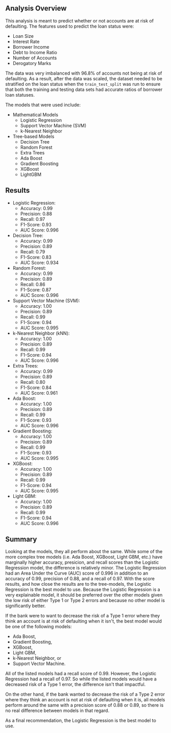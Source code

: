 ## Analysis Overview

This analysis is meant to predict whether or not accounts are at risk of defaulting. The features used to predict the loan status were: 
* Loan Size
* Interest Rate
* Borrower Income
* Debt to Income Ratio
* Number of Accounts
* Derogatory Marks

The data was very imbalanced with 96.8% of accounts not being at risk of defaulting. As a result, after the data was scaled, the dataset needed to be stratified on the loan status when the `train_test_split` was run to ensure that both the training and testing data sets had accurate ratios of borrower loan statuses.

The models that were used include:
* Mathematical Models
    * Logistic Regression
    * Support Vector Machine (SVM)
    * k-Nearest Neighbor
* Tree-based Models
    * Decision Tree
    * Random Forest
    * Extra Trees
    * Ada Boost
    * Gradient Boosting
    * XGBoost
    * LightGBM

## Results

* Logistic Regression: 
    * Accuracy: 0.99
    * Precision: 0.88
    * Recall: 0.97
    * F1-Score: 0.93
    * AUC Score: 0.996
* Decision Tree: 
    * Accuracy: 0.99
    * Precision: 0.89
    * Recall: 0.79
    * F1-Score: 0.83
    * AUC Score: 0.934
* Random Forest: 
    * Accuracy: 0.99
    * Precision: 0.89
    * Recall: 0.86
    * F1-Score: 0.87
    * AUC Score: 0.996
* Support Vector Machine (SVM): 
    * Accuracy: 1.00
    * Precision: 0.89
    * Recall: 0.99
    * F1-Score: 0.94
    * AUC Score: 0.995
* k-Nearest Neighbor (kNN): 
    * Accuracy: 1.00
    * Precision: 0.89
    * Recall: 0.99
    * F1-Score: 0.94
    * AUC Score: 0.996
* Extra Trees: 
    * Accuracy: 0.99
    * Precision: 0.89
    * Recall: 0.80
    * F1-Score: 0.84
    * AUC Score: 0.961
* Ada Boost: 
    * Accuracy: 1.00
    * Precision: 0.89
    * Recall: 0.99
    * F1-Score: 0.93
    * AUC Score: 0.996
* Gradient Boosting: 
    * Accuracy: 1.00
    * Precision: 0.89
    * Recall: 0.99
    * F1-Score: 0.93
    * AUC Score: 0.995
* XGBoost: 
    * Accuracy: 1.00
    * Precision: 0.89
    * Recall: 0.99
    * F1-Score: 0.94
    * AUC Score: 0.995
* Light GBM: 
    * Accuracy: 1.00
    * Precision: 0.89
    * Recall: 0.99
    * F1-Score: 0.94
    * AUC Score: 0.996

## Summary

Looking at the models, they all perform about the same. While some of the more complex tree models (i.e. Ada Boost, XGBoost, Light GBM, etc.) have marginally higher accuracy, presicion, and recall scores than the Logistic Regression model, the difference is relatively minor. The Logistic Regression had an Area Under the Curve (AUC) score of 0.996 in addition to an accuracy of 0.99, precision of 0.88, and a recall of 0.97. With the score results, and how close the results are to the tree-models, the Logistic Regression is the best model to use. Because the Logistic Regression is a very explainable model, it should be preferred over the other models given the low risk of either Type 1 or Type 2 errors and because no other model is significantly better.

If the bank were to want to decrease the risk of a Type 1 error where they think an account is at risk of defaulting when it isn't, the best model would be one of the following models: 
* Ada Boost, 
* Gradient Boosting, 
* XGBoost, 
* Light GBM, 
* k-Nearest Neighbor, or 
* Support Vector Machine.

All of the listed models had a recall score of 0.99. However, the Logistic Regression had a recall of 0.97. So while the listed models would have a decreased risk of a Type 1 error, the difference isn't that impactful.

On the other hand, if the bank wanted to decrease the risk of a Type 2 error where they think an account is not at risk of defaulting when it is, all models perform around the same with a precision score of 0.88 or 0.89, so there is no real difference between models in that regard.

As a final recommendation, the Logistic Regression is the best model to use.
